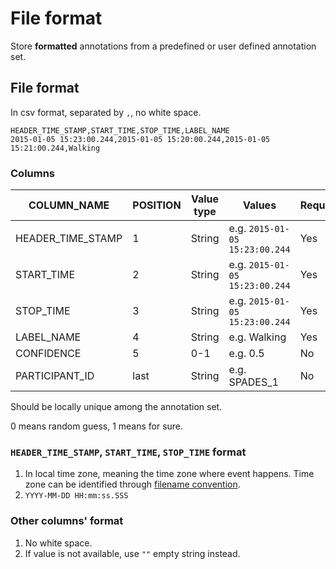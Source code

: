 # File format

Store **formatted** annotations from a predefined or user defined annotation set.

## File format

In csv format, separated by `,`, no white space.

```text
HEADER_TIME_STAMP,START_TIME,STOP_TIME,LABEL_NAME
2015-01-05 15:23:00.244,2015-01-05 15:20:00.244,2015-01-05 15:21:00.244,Walking
```

### Columns

| COLUMN\_NAME | POSITION | Value type | Values | Required |
| --- | --- | --- | --- | --- |
| HEADER\_TIME\_STAMP | 1 | String | e.g. `2015-01-05 15:23:00.244` | Yes |
| START\_TIME | 2 | String | e.g. `2015-01-05 15:23:00.244` | Yes |
| STOP\_TIME | 3 | String | e.g. `2015-01-05 15:23:00.244` | Yes |
| LABEL\_NAME | 4 | String | e.g. Walking | Yes |
| CONFIDENCE | 5 | 0-1 | e.g. 0.5 | No |
| PARTICIPANT\_ID | last | String | e.g. SPADES\_1 | No |

 Should be locally unique among the annotation set.

 0 means random guess, 1 means for sure.

### `HEADER_TIME_STAMP`, `START_TIME`, `STOP_TIME` format

1. In local time zone, meaning the time zone where event happens. Time zone can be identified through [filename convention](file-format.md).
2. `YYYY-MM-DD HH:mm:ss.SSS`

### Other columns' format

1. No white space.
2. If value is not available, use `""` empty string instead.

